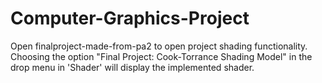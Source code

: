 # Computer-Graphics-Project
Open finalproject-made-from-pa2 to open project shading functionality.
Choosing the option "Final Project: Cook-Torrance Shading Model" in the drop menu in 'Shader' will display the implemented shader.
